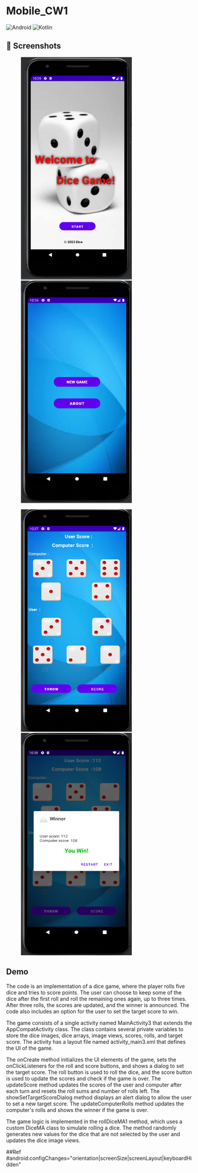 # Mobile_CW1
![Android](https://img.shields.io/badge/Platform-Android-green.svg)
![Kotlin](https://img.shields.io/badge/Language-Kotlin-orange.svg) 

## 📸 Screenshots

<img src="https://github.com/pasinduwimalarathne2000/Mobile_CW1/blob/main/SS/Screenshot%202023-03-19%20223552.png" height="600" width="300" hspace="40"><img src="https://github.com/pasinduwimalarathne2000/Mobile_CW1/blob/main/SS/Screenshot%202023-03-19%20223656.png" height="600" width="300" hspace="40">

<img src="https://github.com/pasinduwimalarathne2000/Mobile_CW1/blob/main/SS/Screenshot%202023-03-19%20223754.png" height="600" width="300" hspace="40"><img src="https://github.com/pasinduwimalarathne2000/Mobile_CW1/blob/main/SS/Screenshot%202023-03-19%20223827.png" height="600" width="300" hspace="40">

## Demo
The code is an implementation of a dice game, where the player rolls five dice and tries to score points. The user can choose to keep some of the dice after the first roll and roll the remaining ones again, up to three times. After three rolls, the scores are updated, and the winner is announced. The code also includes an option for the user to set the target score to win.

The game consists of a single activity named MainActivity3 that extends the AppCompatActivity class. The class contains several private variables to store the dice images, dice arrays, image views, scores, rolls, and target score. The activity has a layout file named activity_main3.xml that defines the UI of the game.

The onCreate method initializes the UI elements of the game, sets the onClickListeners for the roll and score buttons, and shows a dialog to set the target score. The roll button is used to roll the dice, and the score button is used to update the scores and check if the game is over. The updateScore method updates the scores of the user and computer after each turn and resets the roll sums and number of rolls left. The showSetTargetScoreDialog method displays an alert dialog to allow the user to set a new target score. The updateComputerRolls method updates the computer's rolls and shows the winner if the game is over.

The game logic is implemented in the rollDiceMA1 method, which uses a custom DiceMA class to simulate rolling a dice. The method randomly generates new values for the dice that are not selected by the user and updates the dice image views.

##Ref
#android:configChanges="orientation|screenSize|screenLayout|keyboardHidden"
